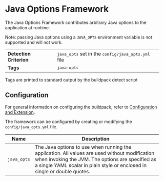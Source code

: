 # Java Options Framework
The Java Options Framework contributes arbitrary Java options to the application at runtime.

Note: passing Java options using a `JAVA_OPTS` environment variable is not supported and will not work.

<table>
  <tr>
    <td><strong>Detection Criterion</strong></td><td><tt>java_opts</tt> set in the <tt>config/java_opts.yml</tt> file</td>
  </tr>
  <tr>
    <td><strong>Tags</strong></td><td><tt>java-opts</tt></td>
  </tr>
</table>
Tags are printed to standard output by the buildpack detect script


## Configuration
For general information on configuring the buildpack, refer to [Configuration and Extension][].

The framework can be configured by creating or modifying the `config/java_opts.yml` file.

| Name | Description
| ---- | -----------
| `java_opts` | The Java options to use when running the application.  All values are used without modification when invoking the JVM. The options are specified as a single YAML scalar in plain style or enclosed in single or double quotes.

[Configuration and Extension]: ../README.md#configuration-and-extension

